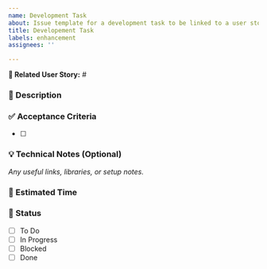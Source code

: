 ```yaml
---
name: Development Task
about: Issue template for a development task to be linked to a user story
title: Developement Task
labels: enhancement
assignees: ''

---
```


**🔗 Related User Story:** #<User Story Issue Number>

### **📌 Description**

### **✅ Acceptance Criteria**
- [ ] 

### **💡 Technical Notes (Optional)**
_Any useful links, libraries, or setup notes._

### **📅 Estimated Time**


### **🔄 Status**
- [ ] To Do
- [ ] In Progress
- [ ] Blocked
- [ ] Done
